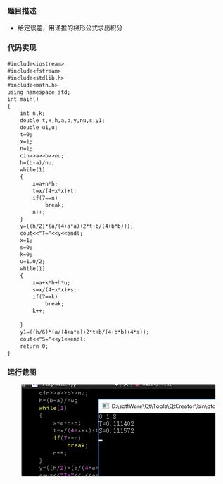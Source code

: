 ### 题目描述

* 给定误差，用递推的梯形公式求出积分

### 代码实现

    #include<iostream>
    #include<fstream>
    #include<stdlib.h>
    #include<math.h>
    using namespace std;
    int main()
    {
        int n,k;
        double t,x,h,a,b,y,nu,s,y1;
        double u1,u;
        t=0;
        x=1;
        n=1;
        cin>>a>>b>>nu;
        h=(b-a)/nu;
        while(1)
        {
            x=a+n*h;
            t=x/(4+x*x)+t;
            if(7==n)
                break;
            n++;
        }
        y=((h/2)*(a/(4+a*a)+2*t+b/(4+b*b)));
        cout<<"T="<<y<<endl;
        x=1;
        s=0;
        k=0;
        u=1.0/2;
        while(1)
        {
            x=a+k*h+h*u;
            s=x/(4+x*x)+s;
            if(7==k)
                break;
            k++;

        }
        y1=((h/6)*(a/(4+a*a)+2*t+b/(4+b*b)+4*s));
        cout<<"S="<<y1<<endl;
        return 0;
    }

### 运行截图

<div align="center"><img src="./img/梯形公式求出积分运行截图.png"/></div>










